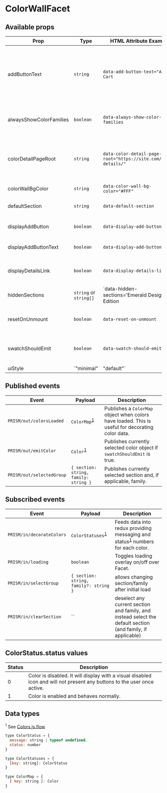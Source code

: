 # ColorWallFacet

## Available props
| Prop | Type | HTML Attribute Example | React Prop Example | Description |
|--------------------|-------|---------|---|-------------|
| addButtonText | `string` | `data-add-button-text="Add to Cart` | `addButtonText="Add to Cat"` | Defines text shown with add button on color swatches. Any instances of the `{name}` keyword in this property will be replaced with the name of the associated color. |
| alwaysShowColorFamilies | `boolean` | `data-always-show-color-families` | `alwaysShowColorFamilies` | Always shows Color Families menu if its width doesn't exceed the container width. |
| colorDetailPageRoot | `string` | `data-color-detail-page-root="https://site.com/color-details/"` | `colorDetailPageRoot="https://site.com/color-details/"` | Defines the URL path used for links to color details pages. This will cause CDPs to navigate to a new URL. |
| colorWallBgColor | `string` | `data-color-wall-bg-color="#FFF"` | `colorWallBgColor="#FFF"` | Defines background color for color wall. |
| defaultSection | `string` | `data-default-section` | `defaultSection` | Overrides default section to show when Facet mounts. |
| displayAddButton | `boolean` | `data-display-add-button` | `displayAddButton` | Shows an add button on active color swatches. |
| displayAddButtonText | `boolean` | `data-display-add-button-text` | `displayAddButtonText` | Shows an add button on active color swatches. |
| displayDetailsLink | `boolean` | `data-display-details-link` | `displayDetailsLink` | Shows a "View Details" link on active color swatches. |
| hiddenSections | `string` or `string[]`| `data-hidden-sections='Emerald Designer Edition|Historic'` | `hiddenSections={[ 'Emerald Designer Edition', 'Historic' ]}` | Designates sections to be removed from the UI of the color wall facet. These sections can still be searched for. Bar delimited section names. |
| resetOnUnmount | `boolean` | `data-reset-on-unmount` | `resetOnUnmount` | If true will reset the active color in redux when the Facet is unmounted. |
| swatchShouldEmit | `boolean` | `data-swatch-should-emit` | `swatchShouldEmit` | Will cause a selected swatch to publish a `PRISM/out/emitColor` event. |
| uiStyle | `"minimal" | "default"` | `data-ui-style` | `uiStyle` | controls the style of the UI

## Published events

| Event | Payload | Description |
|---|---|---|
| `PRISM/out/colorsLoaded` | `ColorMap`<sup><a href="#data-types">1</a></sup> | Publishes a `ColorMap` object when colors have loaded. This is useful for decorating color data. |
| `PRISM/out/emitColor` | `Color`<sup><a href="#data-types">1</a></sup> | Publishes currently selected color object if `swatchShouldEmit` is true. |
| `PRISM/out/selectedGroup` | `{ section: string, family: string }` | Publishes currently selected section and, if applicable, family. |


## Subscribed events

| Event | Payload | Description |
|---|---|---|
| `PRISM/in/decorateColors` | `ColorStatuses`<sup><a href="#data-types">1</a></sup> | Feeds data into redux providing messaging and status<sup><a href="#data-types">1</a></sup> numbers for each color. |
| `PRISM/in/loading` | `boolean` | Toggles loading overlay on/off over Facet. |
| `PRISM/in/selectGroup` | `{ section: string, family?: string }` | allows changing section/family after initial load |
| `PRISM/in/clearSection` | `` | deselect any current section and family, and instead select the default section (and family, if applicable) |

## ColorStatus.status values
| Status | Description |
|---|---|
| 0 | Color is disabled. It will display with a visual disabled icon and will not present any buttons to the user once active. |
| 1 | Color is enabled and behaves normally. |

## Data types
<sup>1</sup> See [Colors.js.flow](/src/shared/types/Colors.js.flow)
```js
type ColorStatus = {
  message: string | typeof undefined,
  status: number
}

type ColorStatuses = {
  [key: string]: ColorStatus
}

type ColorMap = {
  [ key: string ]: Color
}
```
